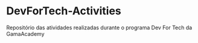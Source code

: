 # DevForTech-Activities
Repositório das atividades realizadas durante o programa Dev For Tech da GamaAcademy
